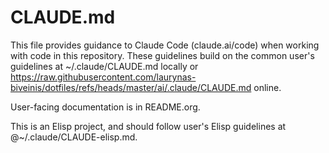 # CLAUDE.md

This file provides guidance to Claude Code (claude.ai/code) when working
with code in this repository. These guidelines build on the common user's
guidelines at ~/.claude/CLAUDE.md locally or
<https://raw.githubusercontent.com/laurynas-biveinis/dotfiles/refs/heads/master/ai/.claude/CLAUDE.md>
online.

User-facing documentation is in README.org.

This is an Elisp project, and should follow user's Elisp guidelines at
@~/.claude/CLAUDE-elisp.md.
